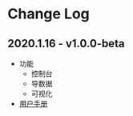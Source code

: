 # Change Log

## 2020.1.16 - v1.0.0-beta

- 功能
  - 控制台
  - 导数据
  - 可视化
- [用户手册](nebula-graph-studio-user-guide-cn.md)
